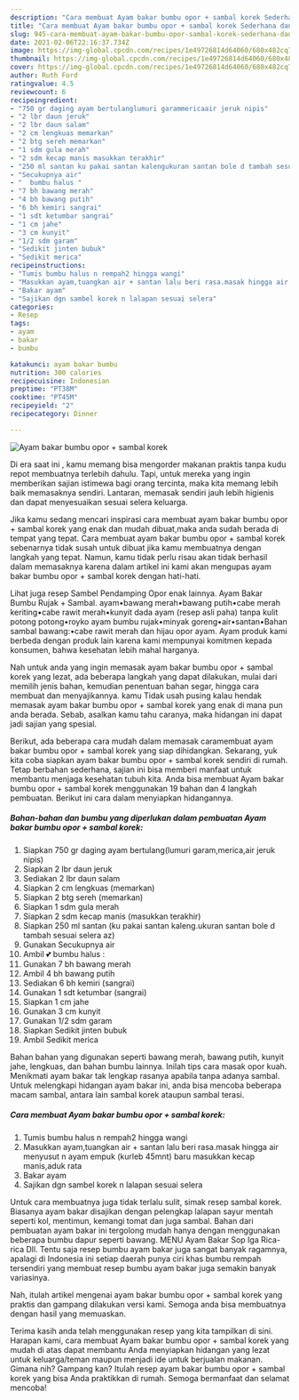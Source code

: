 ```yaml
---
description: "Cara membuat Ayam bakar bumbu opor + sambal korek Sederhana dan Mudah Dibuat"
title: "Cara membuat Ayam bakar bumbu opor + sambal korek Sederhana dan Mudah Dibuat"
slug: 945-cara-membuat-ayam-bakar-bumbu-opor-sambal-korek-sederhana-dan-mudah-dibuat
date: 2021-02-06T22:16:37.734Z
image: https://img-global.cpcdn.com/recipes/1e49726814d64060/680x482cq70/ayam-bakar-bumbu-opor-sambal-korek-foto-resep-utama.jpg
thumbnail: https://img-global.cpcdn.com/recipes/1e49726814d64060/680x482cq70/ayam-bakar-bumbu-opor-sambal-korek-foto-resep-utama.jpg
cover: https://img-global.cpcdn.com/recipes/1e49726814d64060/680x482cq70/ayam-bakar-bumbu-opor-sambal-korek-foto-resep-utama.jpg
author: Ruth Ford
ratingvalue: 4.5
reviewcount: 6
recipeingredient:
- "750 gr daging ayam bertulanglumuri garammericaair jeruk nipis"
- "2 lbr daun jeruk"
- "2 lbr daun salam"
- "2 cm lengkuas memarkan"
- "2 btg sereh memarkan"
- "1 sdm gula merah"
- "2 sdm kecap manis masukkan terakhir"
- "250 ml santan ku pakai santan kalengukuran santan bole d tambah sesuai selera az"
- "Secukupnya air"
- "  bumbu halus "
- "7 bh bawang merah"
- "4 bh bawang putih"
- "6 bh kemiri sangrai"
- "1 sdt ketumbar sangrai"
- "1 cm jahe"
- "3 cm kunyit"
- "1/2 sdm garam"
- "Sedikit jinten bubuk"
- "Sedikit merica"
recipeinstructions:
- "Tumis bumbu halus n rempah2 hingga wangi"
- "Masukkan ayam,tuangkan air + santan lalu beri rasa.masak hingga air menyusut n ayam empuk (kurleb 45mnt) baru masukkan kecap manis,aduk rata"
- "Bakar ayam"
- "Sajikan dgn sambel korek n lalapan sesuai selera"
categories:
- Resep
tags:
- ayam
- bakar
- bumbu

katakunci: ayam bakar bumbu 
nutrition: 300 calories
recipecuisine: Indonesian
preptime: "PT38M"
cooktime: "PT45M"
recipeyield: "2"
recipecategory: Dinner

---
```



![Ayam bakar bumbu opor + sambal korek](https://img-global.cpcdn.com/recipes/1e49726814d64060/680x482cq70/ayam-bakar-bumbu-opor-sambal-korek-foto-resep-utama.jpg)

Di era  saat ini , kamu memang bisa mengorder makanan praktis tanpa kudu repot membuatnya terlebih dahulu. Tapi, untuk mereka yang ingin memberikan sajian istimewa bagi orang tercinta, maka kita memang lebih baik memasaknya sendiri. Lantaran, memasak sendiri jauh lebih higienis dan dapat menyesuaikan sesuai selera keluarga.

Jika kamu sedang mencari inspirasi cara membuat ayam bakar bumbu opor + sambal korek yang enak dan mudah dibuat,maka anda sudah berada di tempat yang tepat. Cara membuat ayam bakar bumbu opor + sambal korek  sebenarnya tidak susah untuk dibuat jika kamu membuatnya dengan langkah yang tepat. Namun, kamu tidak perlu risau akan tidak berhasil dalam memasaknya 
karena dalam artikel ini kami akan mengupas ayam bakar bumbu opor + sambal korek dengan hati-hati.  

Lihat juga resep Sambel Pendamping Opor enak lainnya. Ayam Bakar Bumbu Rujak + Sambal. ayam•bawang merah•bawang putih•cabe merah keriting•cabe rawit merah•kunyit dada ayam (resep asli paha) tanpa kulit potong potong•royko ayam bumbu rujak•minyak goreng•air•santan•Bahan sambal bawang:•cabe rawit merah dan hijau opor ayam. Ayam produk kami berbeda dengan produk lain karena kami mempunyai komitmen kepada konsumen, bahwa kesehatan lebih mahal harganya.

Nah untuk anda yang ingin memasak ayam bakar bumbu opor + sambal korek yang lezat, ada beberapa langkah yang dapat dilakukan, mulai dari memilih jenis bahan, kemudian penentuan bahan segar, hingga cara membuat dan menyajikannya. kamu Tidak usah pusing kalau hendak memasak ayam bakar bumbu opor + sambal korek yang enak di mana pun anda berada. Sebab, asalkan kamu  tahu caranya, maka hidangan ini dapat jadi sajian yang spesial.

Berikut, ada beberapa cara mudah dalam memasak caramembuat ayam bakar bumbu opor + sambal korek yang siap dihidangkan. Sekarang, yuk kita coba siapkan ayam bakar bumbu opor + sambal korek sendiri di rumah. Tetap berbahan sederhana, sajian ini bisa memberi manfaat untuk membantu menjaga kesehatan tubuh kita. Anda bisa membuat Ayam bakar bumbu opor + sambal korek menggunakan 19 bahan dan 4 langkah pembuatan. Berikut ini cara dalam menyiapkan hidangannya.

<!--inarticleads1-->

##### Bahan-bahan dan bumbu yang diperlukan dalam pembuatan Ayam bakar bumbu opor + sambal korek:

1. Siapkan 750 gr daging ayam bertulang(lumuri garam,merica,air jeruk nipis)
1. Siapkan 2 lbr daun jeruk
1. Sediakan 2 lbr daun salam
1. Siapkan 2 cm lengkuas (memarkan)
1. Siapkan 2 btg sereh (memarkan)
1. Siapkan 1 sdm gula merah
1. Siapkan 2 sdm kecap manis (masukkan terakhir)
1. Siapkan 250 ml santan (ku pakai santan kaleng.ukuran santan bole d tambah sesuai selera az)
1. Gunakan Secukupnya air
1. Ambil  💕 bumbu halus :
1. Gunakan 7 bh bawang merah
1. Ambil 4 bh bawang putih
1. Sediakan 6 bh kemiri (sangrai)
1. Gunakan 1 sdt ketumbar (sangrai)
1. Siapkan 1 cm jahe
1. Gunakan 3 cm kunyit
1. Gunakan 1/2 sdm garam
1. Siapkan Sedikit jinten bubuk
1. Ambil Sedikit merica


Bahan bahan yang digunakan seperti bawang merah, bawang putih, kunyit jahe, lengkuas, dan bahan bumbu lainnya. Inilah tips cara masak opor kuah. Menikmati ayam bakar tak lengkap rasanya apabila tanpa adanya sambal. Untuk melengkapi hidangan ayam bakar ini, anda bisa mencoba beberapa macam sambal, antara lain sambal korek ataupun sambal terasi. 

<!--inarticleads2-->

##### Cara membuat Ayam bakar bumbu opor + sambal korek:

1. Tumis bumbu halus n rempah2 hingga wangi
1. Masukkan ayam,tuangkan air + santan lalu beri rasa.masak hingga air menyusut n ayam empuk (kurleb 45mnt) baru masukkan kecap manis,aduk rata
1. Bakar ayam
1. Sajikan dgn sambel korek n lalapan sesuai selera


Untuk cara membuatnya juga tidak terlalu sulit, simak resep sambal korek. Biasanya ayam bakar disajikan dengan pelengkap lalapan sayur mentah seperti kol, mentimun, kemangi tomat dan juga sambal. Bahan dari pembuatan ayam bakar ini tergolong mudah hanya dengan menggunakan beberapa bumbu dapur seperti bawang. MENU Ayam Bakar Sop Iga Rica-rica Dll. Tentu saja resep bumbu ayam bakar juga sangat banyak ragamnya, apalagi di Indonesia ini setiap daerah punya ciri khas bumbu rempah tersendiri yang membuat resep bumbu ayam bakar juga semakin banyak variasinya. 

Nah, itulah artikel mengenai  ayam bakar bumbu opor + sambal korek  yang praktis dan gampang dilakukan versi kami. Semoga anda bisa membuatnya dengan hasil yang memuaskan. 

Terima kasih anda telah menggunakan resep yang kita tampilkan di sini. Harapan kami, cara membuat  Ayam bakar bumbu opor + sambal korek yang mudah di atas dapat membantu Anda menyiapkan hidangan yang lezat untuk keluarga/teman maupun menjadi ide untuk berjualan makanan. Gimana nih? Gampang kan? Itulah resep ayam bakar bumbu opor + sambal korek yang bisa Anda praktikkan di rumah. Semoga bermanfaat dan selamat mencoba!

